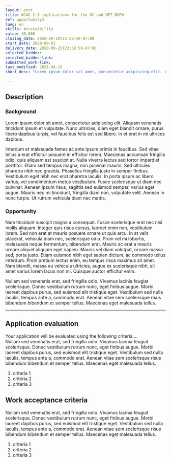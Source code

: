 ```yaml
---
layout: post
title: WCAG 2.1 implications for the GC and WET-BOEW
ref: opportunity3
lang: en
skills: Accessibility
value: $0,000
closing_date: 2020-09-20T23:59:59-07:00
start_date: 2020-09-01
delivery_date: 2020-09-15T23:59:59-07:00
selected_bidder:
selected_bidder-link:
submitted_work-link:
last_modified: 2021-04-19
short_desc: "Lorem ipsum dolor sit amet, consectetur adipiscing elit. Aliquam venenatis tincidunt ipsum et vulputate. Nunc ultricies, diam eget blandit ornare, purus libero dapibus turpis, vel faucibus felis est sed libero. In et erat in mi ultrices dapibus. Nullam sed venenatis erat, sed fringilla odio. Vivamus lacinia feugiat scelerisque."

---
```


## Description

### Background

Lorem ipsum dolor sit amet, consectetur adipiscing elit. Aliquam venenatis tincidunt ipsum et vulputate. Nunc ultricies, diam eget blandit ornare, purus libero dapibus turpis, vel faucibus felis est sed libero. In et erat in mi ultrices dapibus.

Interdum et malesuada fames ac ante ipsum primis in faucibus. Sed vitae tellus a erat efficitur posuere in efficitur lorem. Maecenas accumsan fringilla odio, quis aliquam est suscipit at. Nulla viverra lectus sed tortor imperdiet porttitor. Etiam sed tempus magna, non pulvinar mauris. Sed ultricies pharetra nibh nec gravida. Phasellus fringilla justo in semper finibus. Vestibulum eget nibh nec erat pharetra iaculis. In porta ipsum ac libero varius, vel condimentum metus vestibulum. Fusce scelerisque ut diam nec pulvinar. Aenean ipsum risus, sagittis sed euismod semper, varius eget augue. Mauris nec mi tincidunt, fringilla diam non, vulputate velit. Aenean in nunc turpis. Ut rutrum vehicula diam nec mattis.

<!-- Canada.ca & WET do not have particularly strong focus behaviors for keyboard only users. Links presently have similar styling between hover/focus, but focus needs to be more enhanced as a best practice.

Other governments, such as the UK, has emphasized the need for keyboard only focus:
[https://www.gov.uk/guidance/make-your-website-or-app-accessible-and-publish-an-accessibility-statement](https://www.gov.uk/guidance/make-your-website-or-app-accessible-and-publish-an-accessibility-statement) -->

### Opportunity

Nam tincidunt suscipit magna a consequat. Fusce scelerisque erat nec nisl mollis aliquam. Integer quis risus cursus, laoreet enim non, vestibulum lorem. Sed non erat at mauris posuere ornare ut quis arcu. In at velit placerat, vehicula diam nec, scelerisque odio. Proin vel mi lobortis, malesuada neque fermentum, bibendum erat. Mauris ac erat a mauris ornare aliquet aliquam eget sapien. Mauris vel diam volutpat, ornare massa sed, porta justo. Etiam euismod nibh eget sapien dictum, ac commodo tellus interdum. Proin pretium lectus enim, eu tempus risus maximus sit amet. Nam blandit, massa eu vehicula ultricies, augue ex scelerisque nibh, sit amet varius lorem lacus non mi. Quisque auctor efficitur enim.

Nullam sed venenatis erat, sed fringilla odio. Vivamus lacinia feugiat scelerisque. Donec vestibulum rutrum nunc, eget finibus augue. Morbi laoreet dapibus purus, sed euismod elit tristique eget. Vestibulum sed nulla iaculis, tempus ante a, commodo erat. Aenean vitae sem scelerisque risus bibendum bibendum et semper tellus. Maecenas eget malesuada tellus.

<!-- Add a feature to the existing [WET](https://github.com/wet-boew/wet-boew) and [Canada.ca](https://github.com/wet-boew/GCWeb) themes which will ensure that those with a  keyboard-only set-up will be able see visually where their keyboard focus is.

The keyboard focus should be a blue box around the text or image that is the focus. -->

<hr/>

## Application evaluation

Your application will be evaluated using the following criteria....  
Nullam sed venenatis erat, sed fringilla odio. Vivamus lacinia feugiat scelerisque. Donec vestibulum rutrum nunc, eget finibus augue. Morbi laoreet dapibus purus, sed euismod elit tristique eget. Vestibulum sed nulla iaculis, tempus ante a, commodo erat. Aenean vitae sem scelerisque risus bibendum bibendum et semper tellus. Maecenas eget malesuada tellus.

1. criteria 1
2. criteria 2
3. criteria 3

## Work acceptance criteria

Nullam sed venenatis erat, sed fringilla odio. Vivamus lacinia feugiat scelerisque. Donec vestibulum rutrum nunc, eget finibus augue. Morbi laoreet dapibus purus, sed euismod elit tristique eget. Vestibulum sed nulla iaculis, tempus ante a, commodo erat. Aenean vitae sem scelerisque risus bibendum bibendum et semper tellus. Maecenas eget malesuada tellus.

1. criteria 1
2. criteria 2
3. criteria 3

<!-- Your proposal will be evaluated using the following criterion:

1. Confirm that you have the skills to complete this work. Please provide a short, written statement (250 words or less, half a page) demonstrating how you have the required skills in WCAG 2.1AA and HTML5. Describe when you gained these skills, what you did and how you did it. Examples could include: previous work experience, school work, Civic Tech projects etc.

You  will also be required to confirm that you meet the following eligibility criteria:

- you are a Canadian citizen and/or are First Nations, Métis or Inuit, or

- you have the appropriate work permit(s) to work in Canada. -->
